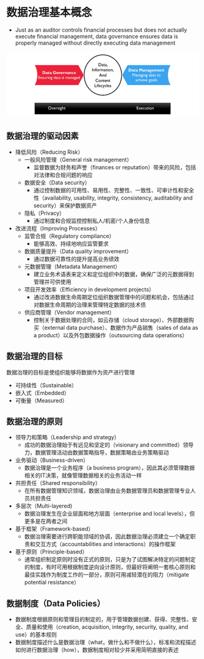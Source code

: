 # **数据治理基本概念**

- Just as an auditor controls financial processes but does not actually execute financial management, data governance ensures data is properly managed without directly executing data management

![](assets/数据治理基本概念/数据治理和数据管理.jpg)

## 数据治理的驱动因素

- 降低风险（Reducing Risk）
  - 一般风险管理（General risk management）
    - 监督数据为财务和声誉（finances or reputation）带来的风险，包括对法律和合规问题的响应
  - 数据安全（Data security）
    - 通过控制数据的可用性、易用性、完整性、一致性、可审计性和安全性（availability, usability, integrity, consistency, auditability and security）来保护数据资产
  - 隐私（Privacy）
    - 通过制度和合规监控控制私人/机密/个人身份信息
- 改进流程（Improving Processes）
  - 监管合规（Regulatory compliance）
    - 能够高效、持续地响应监管要求
  - 数据质量提升（Data quality improvement）
    - 通过数据可靠性的提升提高业务绩效
  - 元数据管理（Metadata Management）
    - 建立业务术语表来定义和定位组织中的数据，确保广泛的元数据得到管理并可供使用
  - 项目开发效率（Efficiency in development projects）
    - 通过改进数据生命周期定位组织数据管理中的问题和机会，包括通过对数据生命周期的治理来管理特定数据的技术债
  - 供应商管理（Vendor management）
    - 控制关于数据处理的合同，如云存储（cloud storage）、外部数据购买（external data purchase）、数据作为产品销售（sales of data as a product）以及外包数据操作（outsourcing data operations）

## 数据治理的目标

数据治理的目标是使组织能够将数据作为资产进行管理
- 可持续性（Sustainable）
- 嵌入式（Embedded）
- 可衡量（Measured）

## 数据治理的原则

- 领导力和策略（Leadership and strategy）
  - 成功的数据治理始于有远见和坚定的（visionary and committed）领导力，数据管理活动由数据策略指导，数据策略由业务策略驱动
- 业务驱动（Business-driven）
  - 数据治理是一个业务程序（a business program），因此其必须管理数据相关的IT决策，就像管理数据相关的业务活动一样
- 共担责任（Shared responsibility）
  - 在所有数据管理知识领域，数据治理由业务数据管理员和数据管理专业人员共担责任
- 多层次（Multi-layered)
  - 数据治理发生在企业层面和地方层面（enterprise and local levels），但更多是在两者之间
- 基于框架（Framework-based）
  - 数据治理需要进行跨职能领域的协调，因此数据治理必须建立一个确定职责和交互方式（accountabilities and interactions）的操作框架
- 基于原则（Principle-based）
  - 通常组织制定原则时没有正式的原则，只是为了试图解决特定的问题制定的制度，有时可用根据制度逆向设计原则，但最好将阐明一套核心原则和最佳实践作为制度工作的一部分，原则可用减轻潜在的阻力（mitigate potential resistance）

## 数据制度（Data Policies）

- 数据制度根据原则和管理目的制定的，用于管理数据创建、获得、完整性、安全、质量和使用（creation, acquisition, integrity, security, quality, and use）的基本规则
- 数据制度描述什么是数据治理（what，做什么和不做什么），标准和流程描述如何进行数据治理（how），数据制度相对较少并采用简明直接的表述

